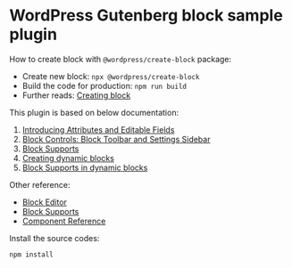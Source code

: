 # WordPress Gutenberg block sample plugin

How to create block with `@wordpress/create-block` package:

* Create new block: `npx @wordpress/create-block`
* Build the code for production: `npm run build`
* Further reads: [Creating block](https://developer.wordpress.org/block-editor/reference-guides/packages/packages-create-block/)


This plugin is based on below documentation:

1. [Introducing Attributes and Editable Fields](https://developer.wordpress.org/block-editor/how-to-guides/block-tutorial/introducing-attributes-and-editable-fields/)
2. [Block Controls: Block Toolbar and Settings Sidebar](https://developer.wordpress.org/block-editor/how-to-guides/block-tutorial/block-controls-toolbar-and-sidebar/)
3. [Block Supports](https://developer.wordpress.org/block-editor/how-to-guides/block-tutorial/block-supports-in-static-blocks/)
4. [Creating dynamic blocks](https://developer.wordpress.org/block-editor/how-to-guides/block-tutorial/creating-dynamic-blocks/)
5. [Block Supports in dynamic blocks](https://developer.wordpress.org/block-editor/how-to-guides/block-tutorial/block-supports-in-dynamic-blocks/)


Other reference:

* [Block Editor](https://developer.wordpress.org/block-editor/reference-guides/packages/packages-block-editor/)
* [Block Supports](https://developer.wordpress.org/block-editor/reference-guides/block-api/block-supports/)
* [Component Reference](https://developer.wordpress.org/block-editor/reference-guides/components/)


Install the source codes:

`npm install`